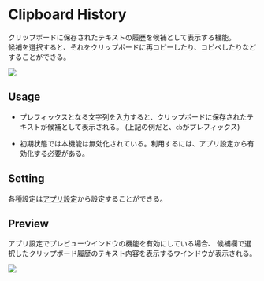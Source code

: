 # Clipboard History

クリップボードに保存されたテキストの履歴を候補として表示する機能。  
候補を選択すると、それをクリップボードに再コピーしたり、コピペしたりなどすることができる。

![](../image/clipboardhistory-prefix.png)

## Usage

- プレフィックスとなる文字列を入力すると、クリップボードに保存されたテキストが候補として表示される。
(上記の例だと、`cb`がプレフィックス)

- 初期状態では本機能は無効化されている。利用するには、アプリ設定から有効化する必要がある。


## Setting

各種設定は[アプリ設定](/window/app-settings.md#extensions-clipboard-history)から設定することができる。


## Preview

アプリ設定でプレビューウインドウの機能を有効にしている場合、
候補欄で選択したクリップボード履歴のテキスト内容を表示するウインドウが表示される。

![](../image/adhoc-command/clipboardhistory-preview.png)
